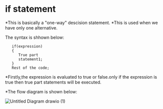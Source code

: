 # if statement

*This is basically a "one-way" descision statement.
*This is used when we have only one alternative.

The syntax is shhown below:
       
       if(expression)
       {
          True part
          statement1;
       }
       Rest of the code;
       
*Firstly,the expression is evaluated to true or false.only  if the expression is true then true  part statements will be executed.

*The flow diagram is shown below:

![Untitled Diagram drawio (1)](https://user-images.githubusercontent.com/67837564/181249734-9790616b-7cfc-4de0-a495-3edc7dbcd943.png)
